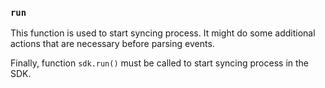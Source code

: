 ### `run`

This function is used to start syncing process. It might
do some additional actions that are necessary before parsing events.

Finally, function `sdk.run()` must be called to start
syncing process in the SDK.
